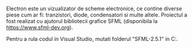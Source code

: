 Electron este un vizualizator de scheme electronice, ce contine diverse piese cum ar fi: tranzistori, diode, condensatori si multe altele.
Proiectul a fost realizat cu ajutorul bibliotecii grafice SFML (disponibila la https://www.sfml-dev.org).

Pentru a rula codul in Visual Studio, mutati folderul "SFML-2.5.1" in C:\.